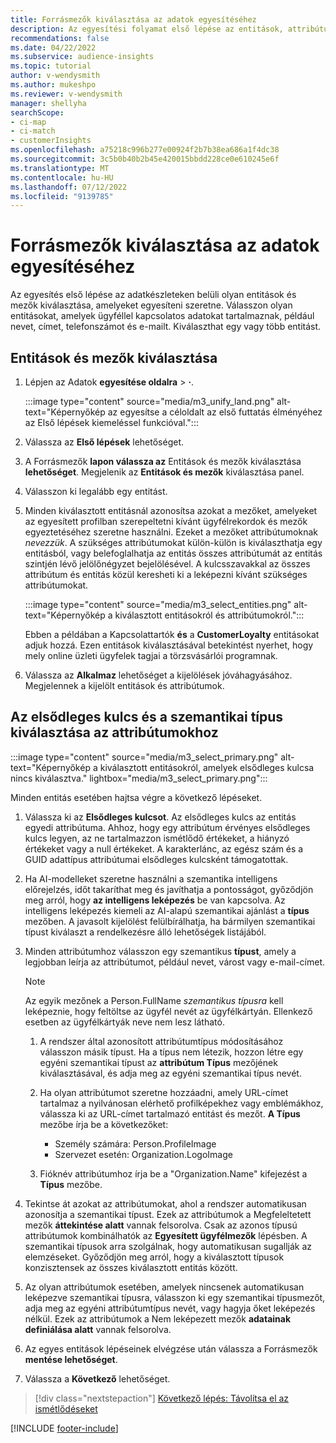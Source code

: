 ```yaml
---
title: Forrásmezők kiválasztása az adatok egyesítéséhez
description: Az egyesítési folyamat első lépése az entitások, attribútumok, elsődleges kulcsok és szemantikai típusok kiválasztása az adatok egységes ügyfélprofilra való leképezéséhez.
recommendations: false
ms.date: 04/22/2022
ms.subservice: audience-insights
ms.topic: tutorial
author: v-wendysmith
ms.author: mukeshpo
ms.reviewer: v-wendysmith
manager: shellyha
searchScope:
- ci-map
- ci-match
- customerInsights
ms.openlocfilehash: a75218c996b277e00924f2b7b38ea686a1f4dc38
ms.sourcegitcommit: 3c5b0b40b2b45e420015bbdd228ce0e610245e6f
ms.translationtype: MT
ms.contentlocale: hu-HU
ms.lasthandoff: 07/12/2022
ms.locfileid: "9139785"
---
```

# <a name="select-source-fields-for-data-unification"></a>Forrásmezők kiválasztása az adatok egyesítéséhez

Az egyesítés első lépése az adatkészleteken belüli olyan entitások és mezők kiválasztása, amelyeket egyesíteni szeretne. Válasszon olyan entitásokat, amelyek ügyféllel kapcsolatos adatokat tartalmaznak, például nevet, címet, telefonszámot és e-mailt. Kiválaszthat egy vagy több entitást.

## <a name="select-entities-and-fields"></a>Entitások és mezők kiválasztása

1. Lépjen az Adatok **egyesítése oldalra** > **·**.

   :::image type="content" source="media/m3_unify_land.png" alt-text="Képernyőkép az egyesítse a céloldalt az első futtatás élményéhez az Első lépések kiemeléssel funkcióval.":::

1. Válassza az **Első lépések** lehetőséget.

1. A Forrásmezők **lapon válassza az** Entitások és mezők kiválasztása **lehetőséget**. Megjelenik az **Entitások és mezők** kiválasztása panel.

1. Válasszon ki legalább egy entitást.

1. Minden kiválasztott entitásnál azonosítsa azokat a mezőket, amelyeket az egyesített profilban szerepeltetni kívánt ügyfélrekordok és mezők egyeztetéséhez szeretne használni. Ezeket a mezőket attribútumoknak *nevezzük*. A szükséges attribútumokat külön-külön is kiválaszthatja egy entitásból, vagy belefoglalhatja az entitás összes attribútumát az entitás szintjén lévő jelölőnégyzet bejelölésével. A kulcsszavakkal az összes attribútum és entitás közül keresheti ki a leképezni kívánt szükséges attribútumokat.

   :::image type="content" source="media/m3_select_entities.png" alt-text="Képernyőkép a kiválasztott entitásokról és attribútumokról.":::

   Ebben a példában a Kapcsolattartók **és** a **CustomerLoyalty** entitásokat adjuk hozzá. Ezen entitások kiválasztásával betekintést nyerhet, hogy mely online üzleti ügyfelek tagjai a törzsvásárlói programnak.

1. Válassza az **Alkalmaz** lehetőséget a kijelölések jóváhagyásához. Megjelennek a kijelölt entitások és attribútumok.

## <a name="select-primary-key-and-semantic-type-for-attributes"></a>Az elsődleges kulcs és a szemantikai típus kiválasztása az attribútumokhoz

   :::image type="content" source="media/m3_select_primary.png" alt-text="Képernyőkép a kiválasztott entitásokról, amelyek elsődleges kulcsa nincs kiválasztva." lightbox="media/m3_select_primary.png":::

Minden entitás esetében hajtsa végre a következő lépéseket.

1. Válassza ki az **Elsődleges kulcsot**. Az elsődleges kulcs az entitás egyedi attribútuma. Ahhoz, hogy egy attribútum érvényes elsődleges kulcs legyen, az ne tartalmazzon ismétlődő értékeket, a hiányzó értékeket vagy a null értékeket. A karakterlánc, az egész szám és a GUID adattípus attribútumai elsődleges kulcsként támogatottak.

1. Ha AI-modelleket szeretne használni a szemantika intelligens előrejelzés, időt takaríthat meg és javíthatja a pontosságot, győződjön meg arról, hogy **az intelligens leképezés** be van kapcsolva. Az intelligens leképezés kiemeli az AI-alapú szemantikai ajánlást a **típus** mezőben. A javasolt kijelölést felülbírálhatja, ha bármilyen szemantikai típust kiválaszt a rendelkezésre álló lehetőségek listájából.

1. Minden attribútumhoz válasszon egy szemantikus **típust**, amely a legjobban leírja az attribútumot, például nevet, várost vagy e-mail-címet.

   > [!NOTE]
   > Az egyik mezőnek a Person.FullName *szemantikus típusra* kell leképeznie, hogy feltöltse az ügyfél nevét az ügyfélkártyán. Ellenkező esetben az ügyfélkártyák neve nem lesz látható.

   1. A rendszer által azonosított attribútumtípus módosításához válasszon másik típust. Ha a típus nem létezik, hozzon létre egy egyéni szemantikai típust az **attribútum Típus** mezőjének kiválasztásával, és adja meg az egyéni szemantikai típus nevét.

   1. Ha olyan attribútumot szeretne hozzáadni, amely URL-címet tartalmaz a nyilvánosan elérhető profilképekhez vagy emblémákhoz, válassza ki az URL-címet tartalmazó entitást és mezőt. **A Típus** mezőbe írja be a következőket:
      - Személy számára: Person.ProfileImage
      - Szervezet esetén: Organization.LogoImage

   1. Fióknév attribútumhoz írja be a "Organization.Name" kifejezést a **Típus** mezőbe.

1. Tekintse át azokat az attribútumokat, ahol a rendszer automatikusan azonosítja a szemantikai típust. Ezek az attribútumok a Megfeleltetett mezők **áttekintése alatt** vannak felsorolva. Csak az azonos típusú attribútumok kombinálhatók az **Egyesített ügyfélmezők** lépésben. A szemantikai típusok arra szolgálnak, hogy automatikusan sugallják az elemzéseket. Győződjön meg arról, hogy a kiválasztott típusok konzisztensek az összes kiválasztott entitás között.

1. Az olyan attribútumok esetében, amelyek nincsenek automatikusan leképezve szemantikai típusra, válasszon ki egy szemantikai típusmezőt, adja meg az egyéni attribútumtípus nevét, vagy hagyja őket leképezés nélkül. Ezek az attribútumok a Nem leképezett mezők **adatainak definiálása alatt** vannak felsorolva.

1. Az egyes entitások lépéseinek elvégzése után válassza a Forrásmezők **mentése lehetőséget**.

1. Válassza a **Következő** lehetőséget.

> [!div class="nextstepaction"]
> [Következő lépés: Távolítsa el az ismétlődéseket](remove-duplicates.md)

[!INCLUDE [footer-include](includes/footer-banner.md)]
